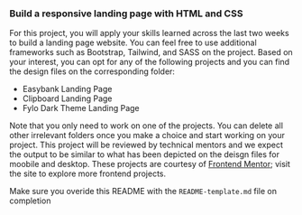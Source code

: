 ### Build a responsive landing page with HTML and CSS
For this project, you will apply your skills learned across the last two weeks to build a landing page website. You can feel free to use additional frameworks such as Bootstrap, Tailwind, and SASS on the project. Based on your interest, you can opt for any of the following projects and you can find the design files on the corresponding folder:

- Easybank Landing Page
- Clipboard Landing Page
- Fylo Dark Theme Landing Page

Note that you only need to work on one of the projects. You can delete all other irrelevant folders once you make a choice and start working on your project. This project will be reviewed by technical mentors and we expect the output to be similar to what has been depicted on the deisgn files for moobile and desktop. These projects are courtesy of [Frontend Mentor](https://www.frontendmentor.io/); visit the site to explore more frontend projects.

Make sure you overide this README with the `README-template.md` file on completion
